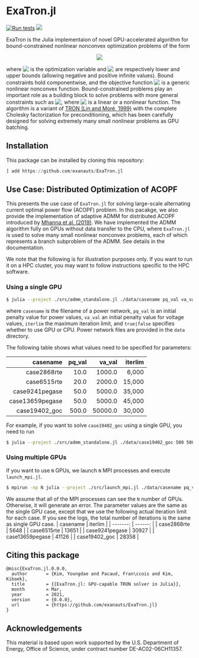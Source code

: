 # ExaTron.jl

[![Run tests](https://github.com/exanauts/ExaTron.jl/actions/workflows/action.yml/badge.svg)](https://github.com/exanauts/ExaTron.jl/actions/workflows/action.yml)
[![](https://img.shields.io/badge/docs-dev-blue.svg)](https://exanauts.github.io/ExaTron.jl/dev)

ExaTron is the Julia implementaion of novel GPU-accelerated algorithm for bound-constrained nonlinear nonconvex optimization problems of the form

<!-- $$
\min_x \; f(x) \; \text{subject to} \; l \leq x \leq u,
$$ --> 

<div align="center"><img style="background: white;" src="https://render.githubusercontent.com/render/math?math=%5Cmin_x%20%5C%3B%20f(x)%20%5C%3B%20%5Ctext%7Bsubject%20to%7D%20%5C%3B%20l%20%5Cleq%20x%20%5Cleq%20u%2C"></div>

where <!-- $x \in \mathbf{R}^d$ --> <img style="transform: translateY(0.1em); background: white;" src="https://render.githubusercontent.com/render/math?math=x%20%5Cin%20%5Cmathbf%7BR%7D%5Ed"> is the optimization variable and <!-- $l,u \in \mathbf{R}^d \cup \{-\infty,\infty\}^d$ --> <img style="transform: translateY(0.1em); background: white;" src="https://render.githubusercontent.com/render/math?math=l%2Cu%20%5Cin%20%5Cmathbf%7BR%7D%5Ed%20%5Ccup%20%5C%7B-%5Cinfty%2C%5Cinfty%5C%7D%5Ed"> are respectively lower and upper bounds (allowing negative and positive infinite values).
Bound constraints hold componentwise, and the objective function <!-- $f: \mathbf{R}^d \rightarrow \mathbf{R}$ --> <img style="transform: translateY(0.1em); background: white;" src="https://render.githubusercontent.com/render/math?math=f%3A%20%5Cmathbf%7BR%7D%5Ed%20%5Crightarrow%20%5Cmathbf%7BR%7D"> is a generic nonlinear nonconvex function.
Bound-constrained problems play an important role as a building block to solve problems with more general constraints such as <!-- $h(x)=0$ --> <img style="transform: translateY(0.1em); background: white;" src="https://render.githubusercontent.com/render/math?math=h(x)%3D0">, where <!-- $h$ --> <img style="transform: translateY(0.1em); background: white;" src="https://render.githubusercontent.com/render/math?math=h"> is a linear or a nonlinear function.
The algorithm is a variant of [TRON (Lin and Moré, 1999)](https://www.mcs.anl.gov/~more/tron) with the complete Cholesky factorization for preconditioning, which has been carefully designed for solving extremely many small nonlinear problems as GPU batching.

## Installation

This package can be installed by cloning this repository:
```julia
] add https://github.com/exanauts/ExaTron.jl
```

## Use Case: Distributed Optimization of ACOPF

This presents the use case of `ExaTron.jl` for solving large-scale alternating current optimal power flow (ACOPF) problem.
In this pacakge, we also provide the implementation of adaptive ADMM for distributed ACOPF introduced by [Mhanna et al. (2019)](https://doi.org/10.1109/TPWRS.2018.2886344). We have implemented the ADMM algorithm fully on GPUs without data transfer to the CPU, where `ExaTron.jl` is used to solve many small nonlinear nonconvex problems, each of which represents a branch subproblem of the ADMM. See details in the documentation.

We note that the following is for illustration purposes only.
If you want to run it on a HPC cluster, you may want to follow instructions specific to the HPC software.

### Using a single GPU

```bash
$ julia --project ./src/admm_standalone.jl ./data/casename pq_val va_val iterlim true
```
where `casename` is the filename of a power network, `pq_val` is an initial penalty value
for power values, `va_val` an initial penalty value for voltage values, `iterlim` the
maximum iteration limit, and `true|false` specifies whether to use GPU or CPU.
Power network files are provided in the `data` directory.

The following table shows what values need to be specified for parameters:

| casename | pq_val | va_val | iterlim |
| -------: | -----: | -----: | ------: |
| case2868rte | 10.0 | 1000.0 | 6,000 |
| case6515rte | 20.0 | 2000.0 | 15,000 |
| case9241pegase | 50.0 | 5000.0 | 35,000 |
| case13659pegase | 50.0 | 5000.0 | 45,000 |
| case19402_goc | 500.0 | 50000.0 | 30,000 |

For example, if you want to solve `case19402_goc` using a single GPU, you need to run
```bash
$ julia --project ./src/admm_standalone.jl ./data/case19402_goc 500 50000 30000 true
```

### Using multiple GPUs

If you want to use `N` GPUs, we launch `N` MPI processes and execute `launch_mpi.jl`.

```bash
$ mpirun -np N julia --project ./src/launch_mpi.jl ./data/casename pq_val va_val iterlim true
```

We assume that all of the MPI processes can see the `N` number of GPUs. Otherwise, it will generate an error.
The parameter values are the same as the single GPU case, except that we use the following actual
iteration limit for each case. If you see the logs, the total number of iterations is the same as single GPU case.
| casename | iterlim |
| -------: | ------: |
| case2868rte | 5648 |
| case6515rte | 13651 |
| case9241pegase | 30927 |
| case13659pegase | 41126 |
| case19402_goc | 28358 |

## Citing this package

```
@misc{ExaTron.jl.0.0.0,
  author       = {Kim, Youngdae and Pacaud, Fran\ccois and Kim, Kibaek},
  title        = {{ExaTron.jl: GPU-capable TRON solver in Julia}},
  month        = Mar,
  year         = 2021,
  version      = {0.0.0},
  url          = {https://github.com/exanauts/ExaTron.jl}
}
```

## Acknowledgements

This material is based upon work supported by the U.S. Department of Energy, Office of Science, under contract number DE-AC02-06CH11357.
